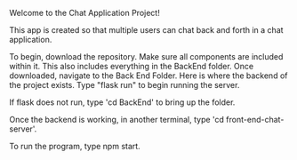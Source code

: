 Welcome to the Chat Application Project!

This app is created so that multiple users can chat back and forth in a chat application.

To begin, download the repository. Make sure all components are included within it. This also includes everything in the BackEnd folder. Once downloaded, navigate to the Back End Folder. Here is where the backend of the project exists. Type "flask run" to begin running the server.

If flask does not run, type 'cd BackEnd' to bring up the folder.

Once the backend is working, in another terminal, type 'cd front-end-chat-server'.

To run the program, type npm start.